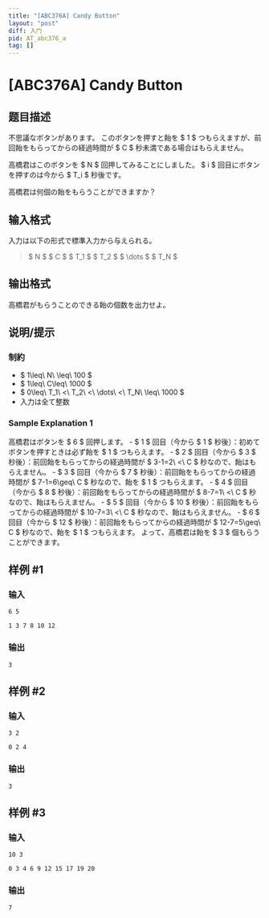 ```yaml
---
title: "[ABC376A] Candy Button"
layout: "post"
diff: 入门
pid: AT_abc376_a
tag: []
---
```


# [ABC376A] Candy Button

## 题目描述

[problemUrl]: https://atcoder.jp/contests/abc376/tasks/abc376_a

不思議なボタンがあります。 このボタンを押すと飴を $ 1 $ つもらえますが、前回飴をもらってからの経過時間が $ C $ 秒未満である場合はもらえません。

高橋君はこのボタンを $ N $ 回押してみることにしました。 $ i $ 回目にボタンを押すのは今から $ T_i $ 秒後です。

高橋君は何個の飴をもらうことができますか？

## 输入格式

入力は以下の形式で標準入力から与えられる。

> $ N $ $ C $ $ T_1 $ $ T_2 $ $ \dots $ $ T_N $

## 输出格式

高橋君がもらうことのできる飴の個数を出力せよ。

## 说明/提示

### 制約

- $ 1\leq\ N\ \leq\ 100 $
- $ 1\leq\ C\leq\ 1000 $
- $ 0\leq\ T_1\ <\ T_2\ <\ \dots\ <\ T_N\ \leq\ 1000 $
- 入力は全て整数
 
### Sample Explanation 1

高橋君はボタンを $ 6 $ 回押します。 - $ 1 $ 回目（今から $ 1 $ 秒後）：初めてボタンを押すときは必ず飴を $ 1 $ つもらえます。 - $ 2 $ 回目（今から $ 3 $ 秒後）：前回飴をもらってからの経過時間が $ 3-1=2\ <\ C $ 秒なので、飴はもらえません。 - $ 3 $ 回目（今から $ 7 $ 秒後）：前回飴をもらってからの経過時間が $ 7-1=6\geq\ C $ 秒なので、飴を $ 1 $ つもらえます。 - $ 4 $ 回目（今から $ 8 $ 秒後）：前回飴をもらってからの経過時間が $ 8-7=1\ <\ C $ 秒なので、飴はもらえません。 - $ 5 $ 回目（今から $ 10 $ 秒後）：前回飴をもらってからの経過時間が $ 10-7=3\ <\ C $ 秒なので、飴はもらえません。 - $ 6 $ 回目（今から $ 12 $ 秒後）：前回飴をもらってからの経過時間が $ 12-7=5\geq\ C $ 秒なので、飴を $ 1 $ つもらえます。 よって、高橋君は飴を $ 3 $ 個もらうことができます。

## 样例 #1

### 输入

```
6 5
1 3 7 8 10 12
```

### 输出

```
3
```

## 样例 #2

### 输入

```
3 2
0 2 4
```

### 输出

```
3
```

## 样例 #3

### 输入

```
10 3
0 3 4 6 9 12 15 17 19 20
```

### 输出

```
7
```

